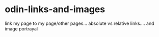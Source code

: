 # odin-links-and-images
link my page to my page/other pages... absolute vs relative links.... and image portrayal  
